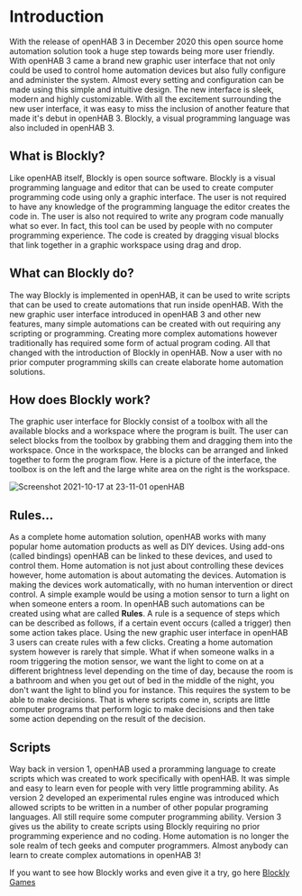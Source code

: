 # Introduction
With the release of openHAB 3 in December 2020 this open source home automation solution took a huge step towards being more user friendly. With openHAB 3 came a brand new graphic user interface that not only could be used to control home automation devices but also fully configure and administer the system. Almost every setting and configuration can be made using this simple and intuitive design. The new interface is sleek, modern and highly customizable. With all the excitement surrounding the new user interface, it was easy to miss the inclusion of another feature that made it's debut in openHAB 3. Blockly, a visual programming language was also included in openHAB 3.
## What is Blockly?
Like openHAB itself, Blockly is open source software. Blockly is a visual programming language and editor that can be used to create computer programming code using only a graphic interface. The user is not required to have any knowledge of the programming language the editor creates the code in. The user is also not required to write any program code manually what so ever. In fact, this tool can be used by people with no computer programming experience. The code is created by dragging visual blocks that link together in a graphic workspace using drag and drop. 
## What can Blockly do?
The way Blockly is implemented in openHAB, it can be used to write scripts that can be used to create automations that run inside openHAB. With the new graphic user interface introduced in openHAB 3 and other new features, many simple automations can be created with out requiring any scripting or programming. Creating more complex automations however traditionally has required some form of actual program coding. All that changed with the introduction of Blockly in openHAB. Now a user with no prior computer programming skills can create elaborate home automation solutions.
## How does Blockly work?
The graphic user interface for Blockly consist of a toolbox with all the available blocks and a workspace where the program is built. The user can select blocks from the toolbox by grabbing them and dragging them into the workspace. Once in the workspace, the blocks can be arranged and linked together to form the program flow. Here is a picture of the interface, the toolbox is on the left and the large white area on the right is the workspace.

![Screenshot 2021-10-17 at 23-11-01 openHAB](https://user-images.githubusercontent.com/25418996/137663566-781bade8-53cc-4e3a-bb3f-3ecee9207898.png)

## Rules...
As a complete home automation solution, openHAB works with many popular home automation products as well as DIY devices. Using add-ons (called bindings) openHAB can be linked to these devices, and used to control them. Home automation is not just about controlling these devices however, home automation is about automating the devices. Automation is making the devices work automatically, with no human intervention or direct control. A simple example would be using a motion sensor to turn a light on when someone enters a room. In openHAB such automations can be created using what are called **Rules**. A rule is a sequence of steps which can be described as follows, if a certain event occurs (called a trigger) then some action takes place. Using the new graphic user interface in openHAB 3 users can create rules with a few clicks. Creating a home automation system however is rarely that simple. What if when someone walks in a room triggering the motion sensor, we want the light to come on at a different brightness level depending on the time of day, because the room is a bathroom and when you get out of bed in the middle of the night, you don't want the light to blind you for instance. This requires the system to be able to make decisions. That is where scripts come in, scripts are little computer programs that perform logic to make decisions and then take some action depending on the result of the decision.
## Scripts
Way back in version 1, openHAB used a proramming language to create scripts which was created to work specifically with openHAB. It was simple and easy to learn even for people with very little programming ability. As version 2 developed an experimental rules engine was introduced which allowed scripts to be written in a number of other popular programing languages. All still require some computer programming ability. Version 3 gives us the ability to create scripts using Blockly requiring no prior programming experience and no coding. Home automation is no longer the sole realm of tech geeks and computer programmers. Almost anybody can learn to create complex automations in openHAB 3!

If you want to see how Blockly works and even give it a try, go here [Blockly Games](https://blockly.games/)
